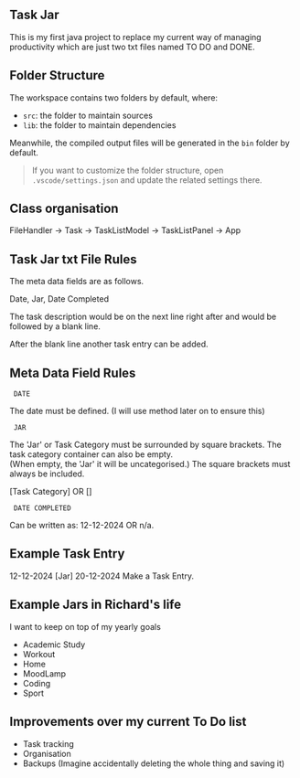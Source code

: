 ## Task Jar

This is my first java project to replace my current way of managing productivity which are just two txt files named TO DO and DONE.

## Folder Structure

The workspace contains two folders by default, where:

- `src`: the folder to maintain sources
- `lib`: the folder to maintain dependencies

Meanwhile, the compiled output files will be generated in the `bin` folder by default.

> If you want to customize the folder structure, open `.vscode/settings.json` and update the related settings there.

## Class organisation

FileHandler -> Task -> TaskListModel -> TaskListPanel -> App

## Task Jar txt File Rules

The meta data fields are as follows.

Date, Jar, Date Completed

The task description would be on the next line right after and
would be followed by a blank line.

After the blank line another task entry can be added. 


## Meta Data Field Rules 

     DATE
The date must be defined. (I will use method later on to ensure this)

     JAR
The 'Jar' or Task Category must be surrounded by square brackets. The task category container can also be empty.  
(When empty, the 'Jar' it will be uncategorised.)
The square brackets must always be included. 

[Task Category]  OR  []

     DATE COMPLETED
Can be written as:
12-12-2024 OR
n/a. 


## Example Task Entry

12-12-2024 [Jar] 20-12-2024
Make a Task Entry. 

## Example Jars in Richard's life

I want to keep on top of my yearly goals

- Academic Study
- Workout
- Home
- MoodLamp
- Coding
- Sport

## Improvements over my current To Do list

- Task tracking
- Organisation
- Backups (Imagine accidentally deleting the whole thing and saving it)
